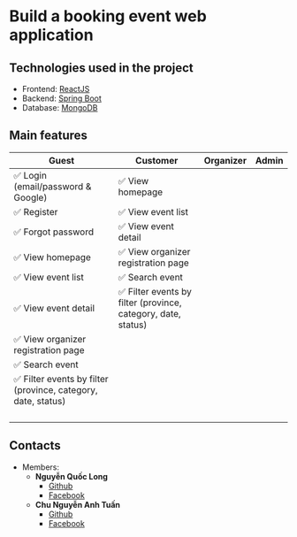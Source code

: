 # Build a booking event web application
## Technologies used in the project
 - Frontend: [ReactJS](https://reactjs.org)
 - Backend: [Spring Boot](https://spring.io/projects/spring-boot/)
 - Database: [MongoDB](https://www.mongodb.com) 
## Main features
| Guest                                                        | Customer                                                     | Organizer | Admin |
|--------------------------------------------------------------|--------------------------------------------------------------|-----------|-------|
| ✅ Login  (email/password & Google)                           | ✅ View homepage                                              |           |       |
| ✅ Register                                                   | ✅ View event list                                            |           |       |
| ✅ Forgot password                                            | ✅ View event detail                                          |           |       |
| ✅ View homepage                                              | ✅ View organizer registration page                           |           |       |
| ✅ View event list                                            | ✅ Search event                                               |           |       |
| ✅ View event detail                                          | ✅ Filter events by filter (province, category, date, status) |           |       |
| ✅ View organizer registration page                           |                                                              |           |       |
| ✅ Search event                                               |                                                              |           |       |
| ✅ Filter events by filter (province, category, date, status) |                                                              |           |       |
|                                                              |                                                              |           |       |
|                                                              |                                                              |           |       |
|                                                              |                                                              |           |       |
|                                                              |                                                              |           |       |
## Contacts
 - Members:
   - **Nguyễn Quốc Long**
     - [Github](https://github.com/longquoc47krb)
     - [Facebook](https://www.facebook.com/long.quoc.0702)
   - **Chu Nguyễn Anh Tuấn**
     - [Github](https://github.com/Sahb9)
     - [Facebook](https://www.facebook.com/xanh.ti.1)
